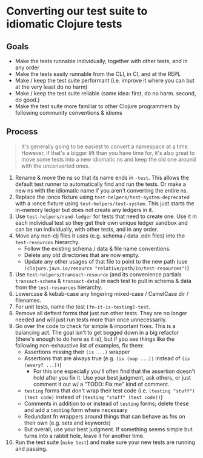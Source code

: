 # Converting our test suite to idiomatic Clojure tests

## Goals

- Make the tests runnable individually, together with other tests, and in any
  order
- Make the tests easily runnable from the CLI, in CI, and at the REPL
- Make / keep the test suite performant (i.e. improve it where you can but at
  the very least do no harm)
- Make / keep the test suite reliable (same idea: first, do no harm. second, do 
  good.)
- Make the test suite more familiar to other Clojure programmers by following
  community conventions & idioms

## Process

> It's generally going to be easiest to convert a namespace at a time.
However, if that's a bigger lift than you have time for, it's also great to
move some tests into a new idiomatic ns and keep the old one around with the
unconverted ones.

1. Rename & move the ns so that its name ends in `-test`. This allows the
   default test runner to automatically find and run the tests. Or make a new
   ns with the idiomatic name if you aren't converting the entire ns.
2. Replace the :once fixture using `test-helpers/test-system-deprecated`
   with a :once fixture using `test-helpers/test-system`. This just starts
   the in-memory ledger but does not create any ledgers in it.
3. Use `test-helpers/rand-ledger` for tests that need to create one. Use it in
   each individual test so they get their own unique ledger sandbox and can be
   run individually, with other tests, and in any order.
4. Move any non-clj files it uses (e.g. schema / data .edn files) into the
   `test-resources` hierarchy.
    - Follow the existing schema / data & file name
   conventions.
    - Delete any old directories that are now empty.
    - Update any other usages of that file to point to the new path (use
      `(clojure.java.io/resource "relative/path/in/test-resources")`)
5. Use `test-helpers/transact-resource` (and its convenience partials
   `transact-schema` & `transact-data`) in each test to pull in schema & data
   from the `test-resources` hierarchy.
6. Lowercase & kebab-case any lingering mixed-case / CamelCase dir / filenames.
7. For unit tests, name the test `[fn-it-is-testing]-test`.
8. Remove all deftest forms that just run other tests. They are no longer 
   needed and will just run tests more than once unnecessarily.
9. Go over the code to check for simple & important fixes. This is a balancing
   act. The goal isn't to get bogged down in a big refactor (there's enough to
   do here as it is), but if you see things like the following non-exhaustive
   list of examples, fix them:
     - Assertions missing their `(is ...)` wrapper
     - Assertions that are always true (e.g. `(is (map ...))` instead of
        `(is (every? ...))`)
         - For this one especially you'll often find that the assertion doesn't
           hold after you fix it. Use your best judgment, ask others, or just
           comment it out w/ a "TODO: Fix me" kind of comment.
     - `testing` forms that don't wrap their test code
        (i.e. `(testing "stuff") (test code)` instead of
         `(testing "stuff" (test code))`)
     - Comments in addition to or instead of `testing` forms; delete these and
       add a `testing` form where necessary
     - Redundant fn wrappers around things that can behave as fns on their own
       (e.g. sets and keywords)
     - But overall, use your best judgment. If something seems simple but turns
       into a rabbit hole, leave it for another time.
10. Run the test suite (`make test`) and make sure your new tests are running
    and passing.